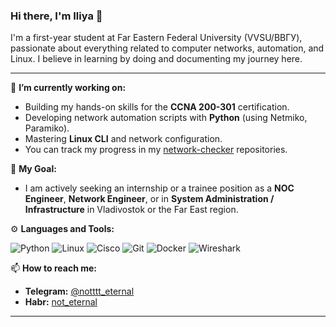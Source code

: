 ### Hi there, I'm Iliya 👋

I'm a first-year student at Far Eastern Federal University (VVSU/ВВГУ), passionate about everything related to computer networks, automation, and Linux. I believe in learning by doing and documenting my journey here.

---

🔭 **I’m currently working on:**
- Building my hands-on skills for the **CCNA 200-301** certification.
- Developing network automation scripts with **Python** (using Netmiko, Paramiko).
- Mastering **Linux CLI** and network configuration.
- You can track my progress in my [network-checker](https://github.com/n0teternal/network-ping-checker) repositories.

🌱 **My Goal:**
- I am actively seeking an internship or a trainee position as a **NOC Engineer**, **Network Engineer**, or in **System Administration / Infrastructure** in Vladivostok or the Far East region.

⚙️ **Languages and Tools:**

![Python](https://img.shields.io/badge/Python-3776AB?style=for-the-badge&logo=python&logoColor=white)
![Linux](https://img.shields.io/badge/Linux-FCC624?style=for-the-badge&logo=linux&logoColor=black)
![Cisco](https://img.shields.io/badge/Cisco-1BA0D7?style=for-the-badge&logo=cisco&logoColor=white)
![Git](https://img.shields.io/badge/GIT-E44C30?style=for-the-badge&logo=git&logoColor=white)
![Docker](https://img.shields.io/badge/Docker-2496ED?style=for-the-badge&logo=docker&logoColor=white)
![Wireshark](https://img.shields.io/badge/Wireshark-1679A7?style=for-the-badge&logo=wireshark&logoColor=white)

📫 **How to reach me:**
- **Telegram:** [@notttt_eternal](https://t.me/notttt_eternal)
- **Habr:** [not_eternal](https://habr.com/ru/users/not_eternal)

---
